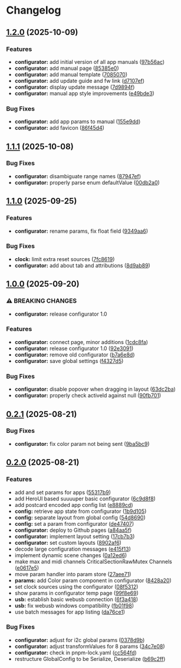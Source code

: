 # Changelog

## [1.2.0](https://github.com/ATOVproject/faderpunk/compare/configurator-v1.1.1...configurator-v1.2.0) (2025-10-09)


### Features

* **configurator:** add initial version of all app manuals ([97b56ac](https://github.com/ATOVproject/faderpunk/commit/97b56ac8cc710de155e91d75991c91e817336086))
* **configurator:** add manual page ([85385e0](https://github.com/ATOVproject/faderpunk/commit/85385e0b8e120beb1da348b64f72b74a90878daf))
* **configurator:** add manual template ([7085070](https://github.com/ATOVproject/faderpunk/commit/7085070a91ee656017a0609ef877c792688835ba))
* **configurator:** add update guide and fw link ([d7107ef](https://github.com/ATOVproject/faderpunk/commit/d7107ef0bc6f471b7db07487f801f2b8fd98ba2f))
* **configurator:** display update message ([7d9894f](https://github.com/ATOVproject/faderpunk/commit/7d9894f1a00586aadf572688de869befd9213318))
* **configurator:** manual app style improvements ([e49bde3](https://github.com/ATOVproject/faderpunk/commit/e49bde3ae6fc3673980b923e082d92b676ba0104))


### Bug Fixes

* **configurator:** add app params to manual ([155e9dd](https://github.com/ATOVproject/faderpunk/commit/155e9dd28b5538a9c38c537d81168a478c6c8c3e))
* **configurator:** add favicon ([86f45d4](https://github.com/ATOVproject/faderpunk/commit/86f45d4a64771430ea2af9c43db3ed65ae9378e0))

## [1.1.1](https://github.com/ATOVproject/faderpunk/compare/configurator-v1.1.0...configurator-v1.1.1) (2025-10-08)


### Bug Fixes

* **configurator:** disambiguate range names ([87947ef](https://github.com/ATOVproject/faderpunk/commit/87947eff463d2df42dd188c7e4e625f18bbcfc08))
* **configurator:** properly parse enum defaultValue ([00db2a0](https://github.com/ATOVproject/faderpunk/commit/00db2a0a3bf569ce80076519ba075b3a451232b6))

## [1.1.0](https://github.com/ATOVproject/faderpunk/compare/configurator-v1.0.0...configurator-v1.1.0) (2025-09-25)


### Features

* **configurator:** rename params, fix float field ([9349aa6](https://github.com/ATOVproject/faderpunk/commit/9349aa624432e3aef66b71a7a1a19e2b40dacef8))


### Bug Fixes

* **clock:** limit extra reset sources ([7fc8619](https://github.com/ATOVproject/faderpunk/commit/7fc861910648376d5f7963214c1c6f2a33df7bd5))
* **configurator:** add about tab and attributions ([8d9ab89](https://github.com/ATOVproject/faderpunk/commit/8d9ab8931922e0896094a5cd518bd5de71b207ca))

## [1.0.0](https://github.com/ATOVproject/faderpunk/compare/configurator-v0.4.0...configurator-v1.0.0) (2025-09-20)


### ⚠ BREAKING CHANGES

* **configurator:** release configurator 1.0

### Features

* **configurator:** connect page, minor additions ([1cdc8fa](https://github.com/ATOVproject/faderpunk/commit/1cdc8fa2aa7c5317e34098bbccf467846a3ef4a7))
* **configurator:** release configurator 1.0 ([92e3091](https://github.com/ATOVproject/faderpunk/commit/92e30914e5ff6fb1166a851732133617dbcc89ac))
* **configurator:** remove old configurator ([b7a6e8d](https://github.com/ATOVproject/faderpunk/commit/b7a6e8dbf9178e843c263c4dd770563a45285b53))
* **configurator:** save global settings ([f4327d5](https://github.com/ATOVproject/faderpunk/commit/f4327d5cf02dc863f2a128905cf3f416ac6e40ce))


### Bug Fixes

* **configurator:** disable popover when dragging in layout ([63dc2ba](https://github.com/ATOVproject/faderpunk/commit/63dc2bae4d2ace8bd0af23505d5678ba0ef9c79e))
* **configurator:** properly check activeId against null ([90fb701](https://github.com/ATOVproject/faderpunk/commit/90fb701aa63a5194b88faac822afe6193f6b051a))

## [0.2.1](https://github.com/ATOVproject/faderpunk/compare/configurator-v0.2.0...configurator-v0.2.1) (2025-08-21)


### Bug Fixes

* **configurator:** fix color param not being sent ([9ba5bc9](https://github.com/ATOVproject/faderpunk/commit/9ba5bc90c3f8f7cfe6ddf721e7f45ae085234d3e))

## [0.2.0](https://github.com/ATOVproject/faderpunk/compare/configurator-v0.1.0...configurator-v0.2.0) (2025-08-21)


### Features

* add and set params for apps ([55317b9](https://github.com/ATOVproject/faderpunk/commit/55317b90ed6b0cb6c315737603fbe55b6cc37220))
* add HeroUI based suuuuper basic configurator ([6c9d8f8](https://github.com/ATOVproject/faderpunk/commit/6c9d8f883761ea245638a462122535bff55e4091))
* add postcard encoded app config list ([e8889cd](https://github.com/ATOVproject/faderpunk/commit/e8889cdf681f7d432e7dd9eb648a76410ab0928d))
* **config:** retrieve app state from configurator ([1b9d105](https://github.com/ATOVproject/faderpunk/commit/1b9d10513b0fccf923d367e88b76872f50467938))
* **config:** separate layout from global config ([54d8690](https://github.com/ATOVproject/faderpunk/commit/54d869014c2299812519a4b47cc0b8a9a069a09f))
* **config:** set a param from configurator ([de47407](https://github.com/ATOVproject/faderpunk/commit/de47407a0ea913dcefe5767019b7a988b2661d00))
* **configurator:** deploy to Github pages ([a84aa5f](https://github.com/ATOVproject/faderpunk/commit/a84aa5f0d548b33d78e2722e2de2ae2b764ae791))
* **configurator:** implement layout setting ([17cb7b3](https://github.com/ATOVproject/faderpunk/commit/17cb7b338c8764302ada0ed4b54e7c74fbd5e2db))
* **configurator:** set custom layouts ([8902af6](https://github.com/ATOVproject/faderpunk/commit/8902af6f3f433e0046f3a445e4d1d1ed91483a10))
* decode large configuration messages ([e415f13](https://github.com/ATOVproject/faderpunk/commit/e415f13e740f2ac7efae0b40bdc85e65598376de))
* implement dynamic scene changes ([0a12ed6](https://github.com/ATOVproject/faderpunk/commit/0a12ed65d04c60a72a0a9dc9b218d6b34c605894))
* make max and midi channels CriticalSectionRawMutex Channels ([e0617e5](https://github.com/ATOVproject/faderpunk/commit/e0617e556b9a887034b695d6cd118cb8672d4d64))
* move param handler into param store ([27aee71](https://github.com/ATOVproject/faderpunk/commit/27aee71d40f784e74e65201195e7d071e3d9fca0))
* **params:** add Color param component in configurator ([8428a20](https://github.com/ATOVproject/faderpunk/commit/8428a2069de88721c4c2373792bc46f95794d57b))
* set clock sources using the configurator ([08f5312](https://github.com/ATOVproject/faderpunk/commit/08f53126e9e02a33855cb07861ad49d1c4b3c8cc))
* show params in configurator temp page ([99f8e69](https://github.com/ATOVproject/faderpunk/commit/99f8e696ff35a273907058d69d09a4ed2c1d87f2))
* **usb:** establish basic webusb connection ([6f3a418](https://github.com/ATOVproject/faderpunk/commit/6f3a4183bc3ab75ac49c3c28462d2f952a51ceee))
* **usb:** fix webusb windows compatibility ([fb01f98](https://github.com/ATOVproject/faderpunk/commit/fb01f981c64beb133b50f6072ae73fe30f113e3b))
* use batch messages for app listing ([da76ce1](https://github.com/ATOVproject/faderpunk/commit/da76ce1f72f577b91a74a1f3b4c101f88b33cfa9))


### Bug Fixes

* **configurator:** adjust for i2c global params ([0378d9b](https://github.com/ATOVproject/faderpunk/commit/0378d9b49e18e37b0179a113acb33ce53192f07d))
* **configurator:** adjust transformValues for 8 params ([34c7e08](https://github.com/ATOVproject/faderpunk/commit/34c7e0865c7476c1535dd17d778e71f093751869))
* **configurator:** check in pnpm-lock.yaml ([cc564fd](https://github.com/ATOVproject/faderpunk/commit/cc564fdc36461a7c818a7364ec19adf0e5bd2a64))
* restructure GlobalConfig to be Serialize, Deserialize ([b69c2ff](https://github.com/ATOVproject/faderpunk/commit/b69c2ff00d051807032c862c7e4320439dbb04e5))
